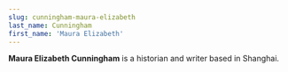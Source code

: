 ```yaml
---
slug: cunningham-maura-elizabeth
last_name: Cunningham
first_name: 'Maura Elizabeth'
---
```

**Maura Elizabeth Cunningham** is a historian and writer based in Shanghai.